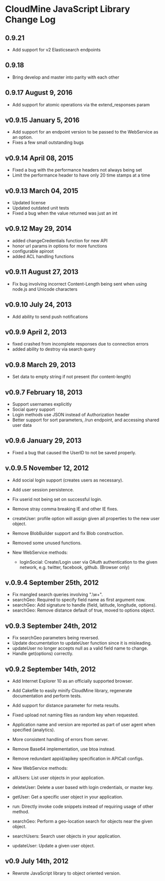 # CloudMine JavaScript Library Change Log

## 0.9.21
* Add support for v2 Elasticsearch endpoints 

## 0.9.18
* Bring develop and master into parity with each other

## 0.9.17 August 9, 2016
* Add support for atomic operations via the extend_responses param

## v0.9.15 January 5, 2016
* Add support for an endpoint version to be passed to the WebService as an option.
* Fixes a few small outstanding bugs

## v0.9.14 April 08, 2015
* Fixed a bug with the performance headers not always being set
* Limit the performance header to have only 20 time stamps at a time

## v0.9.13 March 04, 2015
* Updated license
* Updated outdated unit tests
* Fixed a bug when the value returned was just an int

## v0.9.12 May 29, 2014
* added changeCredentials function for new API
* honor url params in options for more functions
* configurable apiroot
* added ACL handling functions

## v0.9.11 August 27, 2013
* Fix bug involving incorrect Content-Length being sent when using node.js and Unicode characters

## v0.9.10 July 24, 2013
* Add ability to send push notifications

## v0.9.9  April 2, 2013
* fixed crashed from incomplete responses due to connection errors
* added ability to destroy via search query

## v0.9.8  March 29, 2013
* Set data to empty string if not present (for content-length)

## v0.9.7  February 18, 2013
* Support usernames explicitly
* Social query support
* Login methods use JSON instead of Authorization header
* Better support for sort parameters, /run endpoint, and accessing shared user data

## v0.9.6 January 29, 2013
* Fixed a bug that caused the UserID to not be saved properly.

## v.0.9.5 November 12, 2012
* Add social login support (creates users as necessary).
* Add user session persistence.
* Fix userid not being set on successful login.
* Remove stray comma breaking IE and other IE fixes.
* createUser: profile option will assign given all properties to the new user object.
* Remove BlobBuilder support and fix Blob construction.
* Removed some unused functions.

* New WebService methods:
  * loginSocial: Create/Login user via OAuth authentication to the given network, e.g. twitter, facebook, github. (Browser only)

## v.0.9.4 September 25th, 2012
* Fix mangled search queries involving ".\w+".
* searchGeo: Required to specify field name as first argument now.
* searchGeo: Add signature to handle (field, latitude, longitude, options).
* searchGeo: Remove distance default of true, moved to options object.

## v0.9.3 September 24th, 2012
* Fix searchGeo parameters being reversed.
* Update documentation to updateUser function since it is misleading.
* updateUser no longer accepts null as a valid field name to change.
* Handle get(options) correctly.

## v0.9.2 September 14th, 2012
* Add Internet Explorer 10 as an officially supported browser.
* Add Cakefile to easily minify CloudMine library, regenerate documentation and perform tests.
* Add support for distance parameter for meta results.
* Fixed upload not naming files as random key when requested.
* Application name and version are reported as part of user agent when specified (analytics).
* More consistent handling of errors from server.
* Remove Base64 implementation, use btoa instead.
* Remove redundant appid/apikey specification in APICall configs.

*	New WebService methods:
  * allUsers: List user objects in your application.
  * deleteUser: Delete a user based with login credentials, or master key.
  * getUser: Get a specific user object in your application.
  * run: Directly invoke code snippets instead of requiring usage of other method.
  * searchGeo: Perform a geo-location search for objects near the given object.
  * searchUsers: Search user objects in your application.
  * updateUser: Update a given user object.

## v0.9 July 14th, 2012
* Rewrote JavaScript library to object oriented version.

